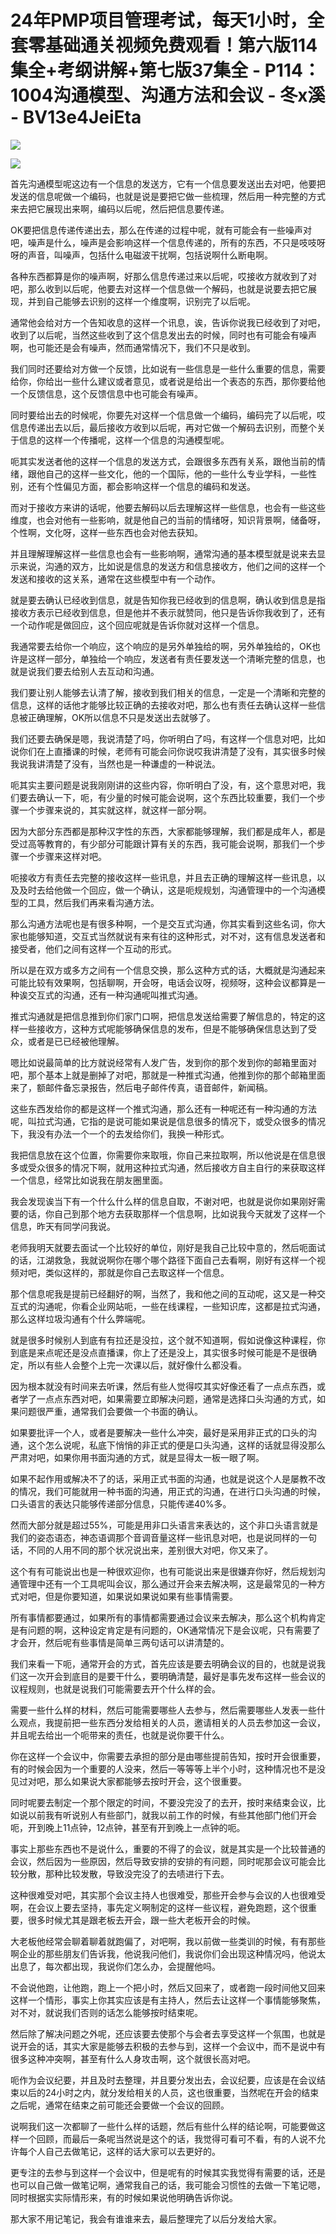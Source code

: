# 24年PMP项目管理考试，每天1小时，全套零基础通关视频免费观看！第六版114集全+考纲讲解+第七版37集全 - P114：1004沟通模型、沟通方法和会议 - 冬x溪 - BV13e4JeiEta

![](img/61b76ef0f4170671d5212bcce06920e9_0.png)

![](img/61b76ef0f4170671d5212bcce06920e9_1.png)

首先沟通模型呢这边有一个信息的发送方，它有一个信息要发送出去对吧，他要把发送的信息呢做一个编码，也就是说是要把它做一些梳理，然后用一种完整的方式来去把它展现出来啊，编码以后呢，然后把信息要传递。

OK要把信息传递传递出去，那么在传递的过程中呢，就有可能会有一些噪声对吧，噪声是什么，噪声是会影响这样一个信息传递的，所有的东西，不只是吱吱呀呀的声音，叫噪声，包括什么电磁波干扰啊，包括说啊什么断电啊。

各种东西都算是你的噪声啊，好那么信息传递过来以后呢，哎接收方就收到了对吧，那么收到以后呢，他要去对这样一个信息做一个解码，也就是说要去把它展现，并到自己能够去识别的这样一个维度啊，识别完了以后呢。

通常他会给对方一个告知收息的这样一个讯息，诶，告诉你说我已经收到了对吧，收到了以后呢，当然这些收到了这个信息发出去的时候，同时也有可能会有噪声啊，也可能还是会有噪声，然而通常情况下，我们不只是收到。

我们同时还要给对方做一个反馈，比如说有一些信息是一些什么重要的信息，需要给你，你给出一些什么建议或者意见，或者说是给出一个表态的东西，那你要给他一个反馈信息，这个反馈信息中也可能会有噪声。

同时要给出去的时候呢，你要先对这样一个信息做一个编码，编码完了以后呢，哎信息传递出去以后，最后接收方收到以后呢，再对它做一个解码去识别，而整个关于信息的这样一个传播呢，这样一个信息的沟通模型呢。

呃其实发送者他的这样一个信息的发送方式，会跟很多东西有关系，跟他当前的情绪，跟他自己的这样一些文化，他的一个国际，他的一些什么专业学科，一些性别，还有个性偏见方面，都会影响这样一个信息的编码和发送。

而对于接收方来讲的话呢，他要去解码以后去理解这样一些信息，也会有一些这些维度，也会对他有一些影响，就是他自己的当前的情绪呀，知识背景啊，储备呀，个性啊，文化呀，这样一些东西也会对他去获知。

并且理解理解这样一些信息也会有一些影响啊，通常沟通的基本模型就是说来去显示来说，沟通的双方，比如说是信息的发送方和信息接收方，他们之间的这样一个发送和接收的这关系，通常在这些模型中有一个动作。

就是要去确认已经收到信息，就是告知你我已经收到的信息啊，确认收到信息是指接收方表示已经收到信息，但是他并不表示就赞同，他只是告诉你我收到了，还有一个动作呢是做回应，这个回应呢就是告诉你就对这样一个信息。

我通常要去给你一个响应，这个响应的是另外单独给的啊，另外单独给的，OK也许是这样一部分，单独给一个响应，发送者有责任要发送一个清晰完整的信息，也就是说我们要去给别人去互动和沟通。

我们要让别人能够去认清了解，接收到我们相关的信息，一定是一个清晰和完整的信息，这样的话他才能够比较正确的去接收对吧，那么也有责任去确认这样一些信息被正确理解，OK所以信息不只是发送出去就够了。

我们还要去确保是嗯，我说清楚了吗，你听明白了吗，有这样一个信息对吧，比如说你们在上直播课的时候，老师有可能会问你说哎我讲清楚了没有，其实很多时候我说我讲清楚了没有，当然也是一种谦虚的一种说法。

呃其实主要问题是说我刚刚讲的这些内容，你听明白了没，有，这个意思对吧，我们要去确认一下，呃，有少量的时候可能会说啊，这个东西比较重要，我们一个步骤一个步骤来说的，其实就这样，就这样一部分啊。

因为大部分东西都是那种汉字性的东西，大家都能够理解，我们都是成年人，都是受过高等教育的，有少部分可能跟计算有关的东西，我可能会说啊，那我们一个步骤一个步骤来这样对吧。

呃接收方有责任去完整的接收这样一些讯息，并且去正确的理解这样一些讯息，以及及时去给他做一个回应，做一个确认，这是呃规规划，沟通管理中的一个沟通模型的工具，然后我们再来看沟通方法。

那么沟通方法呢也是有很多种啊，一个是交互式沟通，你其实看到这些名词，你大家也能够知道，交互式当然就说有来有往的这种形式，对不对，这有信息发送者和接受者，他们之间有这样一个互动的形式。

所以是在双方或多方之间有一个信息交换，那么这种方式的话，大概就是沟通起来可能比较有效果啊，包括聊啊，开会呀，电话会议呀，视频呀，这种会议都算是一种诶交互式的沟通，还有一种沟通呢叫推式沟通。

推式沟通就是把信息推到你们家门口啊，把信息发送给需要了解信息的，特定的这样一些接收方，这种方式呢能够确保信息的发布，但是不能够确保信息达到了受众，或者是已已经被他理解。

嗯比如说最简单的比方就说经常有人发广告，发到你的那个发到你的邮箱里面对吧，那个基本上就是删掉了对吧，那就是一种推式沟通，他推到你的那个邮箱里面来了，额邮件备忘录报告，然后电子邮件传真，语音邮件，新闻稿。

这些东西发给你的都是这样一个推式沟通，那么还有一种呢还有一种沟通的方法呢，叫拉式沟通，它指的是说可能如果说是信息很多的情况下，或受众很多的情况下，我没有办法一个一个的去发给你们，我换一种形式。

我把信息放在这个位置，你需要你来取哦，你自己来拉取啊，所以他说是在信息很多或受众很多的情况下啊，就用这种拉式沟通，然后接收方自主自行的来获取这样一个信息，经常比如说我在朋友圈里面。

我会发现诶当下有一个什么什么样的信息自取，不谢对吧，也就是说你如果刚好需要的话，你自己到那个地方去获取那样一个信息啊，比如说我今天就发了这样一个信息，昨天有同学问我说。

老师我明天就要去面试一个比较好的单位，刚好是我自己比较中意的，然后呃面试的话，江湖救急，我就说啊你在哪个哪个路径下面自己去看啊，刚好有这样一个视频对吧，类似这样的，那就是你自己去取这样一个信息。

那个信息呢我是提前已经翻好的啊，当然了，我和他之间的互动呢，这又是一种交互式的沟通呢，你看企业网站呃，一些在线课程，一些知识库，这都是拉式沟通，那么这样垃圾沟通有个什么弊端呢。

就是很多时候别人到底有有拉还是没拉，这个就不知道啊，假如说像这种课程，你到底是来点呢还是没点直播课，你上了还是没上，其实很多时候可能是不是很确定，所以有些人会整个上完一次课以后，就好像什么都没看。

因为根本就没有时间来去听课，然后有些人觉得哎其实好像还看了一点点东西，或者学了一点点东西对吧，如果需要立即解决问题，通常是选择口头沟通的方式，如果问题很严重，通常我们会要做一个书面的确认。

如果要批评一个人，或者是要解决一些什么冲突，最好是采用非正式的口头的沟通，这个怎么说呢，私底下悄悄的非正式的便是口头沟通，这样的话就显得没那么严肃对吧，如果你用书面沟通的方式，就是显得太一板一眼了啊。

如果不起作用或解决不了的话，采用正式书面的沟通，也就是说这个人是屡教不改的情况，我们可能就用一种书面的沟通，用正式的沟通，在进行口头沟通的时候，口头语言的表达只能够传递部分信息，只能传递40%多。

然而大部分就是超过55%，可能是用非口头语言来表达的，这个非口头语言就是我们的姿态语态，神态语调那个音调音量这样一些讯息对吧，也是说同样的一句话，不同的人用不同的那个状况说出来，差别很大对吧，你又来了。

这个有有可能说出也是一种很欢迎你，也有可能说出来是很嫌弃你好，然后规划沟通管理中还有一个工具呢叫会议，那么通过开会来去解决啊，这是最常见的一种方式对吧，但是你要知道，如果说如果说如果有些事情需要。

所有事情都要通过，如果所有的事情都需要通过会议来去解决，那么这个机构肯定是有问题的啊，这种设定肯定是有问题的，OK通常情况下是会议呢，只有需要了才会开，然后呢有些事情是简单三两句话可以讲清楚的。

我们来看一下呃，通常开会的方式，首先应该是要去明确会议的目的，也就是说我们这一次开会到底目的是要干什么，要明确清楚，最好是事先发布这样一些会议的议程规则，也就是说我们可能需要去开个什么样的会。

需要一些什么样的材料，然后可能需要哪些人去参与，然后需要哪些人发表一些什么观点，我提前把一些东西分发给相关的人员，邀请相关的人员去参加这一会议，并且呢去给出一个呃带来的责任，也就是说你要干什么。

你在这样一个会议中，你需要去承担的部分是由哪些提前告知，按时开会很重要，有的时候会因为一个重要的人没来，然后一等等等上半个小时，这种情况也不是没见过对吧，那么如果说大家都能够去按时开会，这个很重要。

同时呢要去制定一个那个限定的时间，不要没完没了的去开，按时来结束会议，比如说以前我有听说别人有些部门，就我以前工作的时候，有些其他部门他们开会呃，开到晚上11点钟，12点钟，甚至有开到晚上一点钟的呃。

事实上那些东西也不是说什么，重要的不得了的会议，就是其实是一个比较普通的会议，然后因为一些原因，然后导致安排的安排的有问题，同时呢那会议可能会比较分散，那种比较发散，导致没完没了的去啧进行下去。

这种很难受对吧，其实那个会议主持人也很难受，那些开会参与会议的人也很难受啊，在会议上要去坚持，事先定义啊制定的这样一些议程，避免跑题，这个很重要，很多时候尤其是跟老板去开会，跟一些大老板开会的时候。

大老板他经常会聊着聊着就跑偏了，对吧啊，我以前做一些类训的时候，有有那些啊企业的那些朋友们告诉我，他说我问他们，我说你们会出现这种情况吗，他说太出息了，每次都出现，我说你们怎么办，会提醒他吗。

不会说他跑，让他跑，跑上一个把小时，然后又回来了，或者跑一段时间他又回来这样一个情形，事实上你其实应该是有主持人，然后去让这样一个事情能够聚焦，对不对，就说我们否则的话怎么能够按时结束呢。

然后除了解决问题之外呢，还应该要去使那个与会者去享受这样一个氛围，也就是说开会的话，其实大家是能够去积极的去参与到，这样一个会议中，而不是说中有很多这种冲突啊，甚至有什么人身攻击啊，这个就很长高对吧。

呃作为会议纪要，并且及时去整理，并且要分发出去，会议纪要，应该是在会议结束以后的24小时之内，就分发给相关的人员，这也很重要，当然呢在开会的结束之后呢，通常在结束之前可能还会要做一个会议的回顾。

说啊我们这一次都聊了一些什么样的话题，然后有些什么样的结论啊，可能要做这样一个回顾，而最后一条呢当然说是这个的话，我觉得可看可不看，有的人说不允许每个人自己去做笔记，这样的话大家可以去更好的。

更专注的去参与到这样一个会议中，但是呢有的时候其实我觉得有需要的话，还是也可以自己做一做笔记啊，通常我自己的话，我可能会习惯性的去做一下笔记嗯，同时根据实实际情形来，有的时候如果说他明确告诉你说。

那大家不用记笔记，我会有谁谁来去，最后整理完了以后分发给大家。